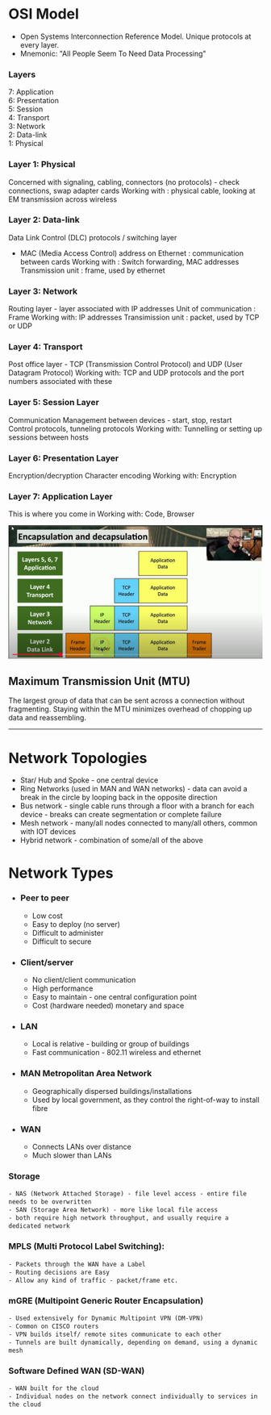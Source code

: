 # OSI Model
-  Open Systems Interconnection Reference Model. Unique protocols at every layer.
-  Mnemonic: "All People Seem To Need Data Processing"

### Layers
7: Application  
6: Presentation  
5: Session  
4: Transport  
3: Network  
2: Data-link  
1: Physical  

### Layer 1: Physical
Concerned with signaling, cabling, connectors (no protocols) - check connections, swap adapter cards
Working with : physical cable, looking at EM transmission across wireless

### Layer 2: Data-link
Data Link Control (DLC) protocols / switching layer
- MAC (Media Access Control) address on Ethernet : communication between cards
Working with : Switch forwarding, MAC addresses
Transmission unit : frame, used by ethernet

### Layer 3: Network
Routing layer - layer associated with IP addresses
Unit of communication : Frame 
Working with: IP addresses
Transimission unit : packet, used by TCP or UDP

### Layer 4: Transport
Post office layer - TCP (Transmission Control Protocol) and UDP (User Datagram Protocol)
Working with: TCP and UDP protocols and the port numbers associated with these

### Layer 5: Session Layer
Communication Management between devices - start, stop, restart  
Control protocols, tunneling protocols
Working with: Tunnelling or setting up sessions between hosts

### Layer 6: Presentation Layer
Encryption/decryption
Character encoding
Working with: Encryption

### Layer 7: Application Layer
This is where you come in 
Working with: Code, Browser

![wrappers at layers](assets/data_communication_osi_layers.png)

## Maximum Transmission Unit (MTU)
The largest group of data that can be sent across a connection without fragmenting.
Staying within the MTU minimizes overhead of chopping up data and reassembling.

---

# Network Topologies
- Star/ Hub and Spoke - one central device
- Ring Networks (used in MAN and WAN networks) - data can avoid a break in the circle
by looping back in the opposite direction
- Bus network - single cable runs through a floor with a branch for each device - breaks can create
segmentation or complete failure
- Mesh network - many/all nodes connected to many/all others, common with IOT devices
- Hybrid network - combination of some/all of the above

# Network Types
- ### Peer to peer
    - Low cost
    - Easy to deploy (no server)
    - Difficult to administer
    - Difficult to secure
- ### Client/server
    - No client/client communication
    - High performance
    - Easy to maintain - one central configuration point
    - Cost (hardware needed) monetary and space
- ### LAN 
    - Local is relative - building or group of buildings
    - Fast communication - 802.11 wireless and ethernet
- ### MAN Metropolitan Area Network
    - Geographically dispersed buildings/installations
    - Used by local government, as they control the right-of-way to install fibre
- ### WAN
    - Connects LANs over distance
    - Much slower than LANs

### Storage
    - NAS (Network Attached Storage) - file level access - entire file needs to be overwritten
    - SAN (Storage Area Network) - more like local file access
    - both require high network throughput, and usually require a dedicated network

### MPLS (Multi Protocol Label Switching):
    - Packets through the WAN have a Label
    - Routing decisions are Easy
    - Allow any kind of traffic - packet/frame etc.

### mGRE (Multipoint Generic Router Encapsulation)
    - Used extensively for Dynamic Multipoint VPN (DM-VPN)
    - Common on CISCO routers
    - VPN builds itself/ remote sites communicate to each other
    - Tunnels are built dynamically, depending on demand, using a dynamic mesh

### Software Defined WAN (SD-WAN)
    - WAN built for the cloud
    - Individual nodes on the network connect individually to services in the cloud








  
